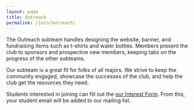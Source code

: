 ```yaml
---
layout: page 
title: Outreach
permalink: /join/outreach/
---
```


<!-- Pic -->

The Outreach subteam handles designing the website, banner, and fundraising items such as t-shirts and water bottles.  Members present the club to sponsors and prospective new members, keeping tabs on the progress of the other subteams.

Our subteam is a great fit for folks of all majors.  We strive to keep the community engaged, showcase the successes of the club, and help the club get the resources they need.

Students interested in joining can fill out the [our Interest Form](https://forms.office.com/Pages/ResponsePage.aspx?id=kDOH6hyMMUKnmWtaAjWy5p6spiA05yZBk7bWP9yzOp9UN0ZYTUhCOU02VlFQMVRPUEc2Mk1aQjlTRS4u). From this, your student email will be added to our mailing list. 
